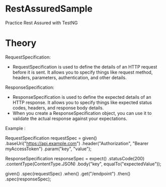 # RestAssuredSample
Practice Rest Assured with TestNG

# Theory

RequestSpecification:
* RequestSpecification is used to define the details of an HTTP request before it is sent. It allows you to specify things like request method, headers, parameters, authentication, and other details.


ResponseSpecification:
* ResponseSpecification is used to define the expected details of an HTTP response. It allows you to specify things like expected status codes, headers, and response body details.
* When you create a ResponseSpecification object, you can use it to validate the actual response against your expectations.


Example :

RequestSpecification requestSpec = given()
.baseUri("https://api.example.com")
.header("Authorization", "Bearer myAccessToken")
.param("key", "value");

ResponseSpecification responseSpec = expect()
.statusCode(200)
.contentType(ContentType.JSON)
.body("key", equalTo("expectedValue"));

given()
.spec(requestSpec)
.when()
.get("/endpoint")
.then()
.spec(responseSpec);


